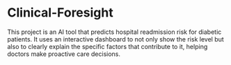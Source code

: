 # Clinical-Foresight
This project is an AI tool that predicts hospital readmission risk for diabetic patients. It uses an interactive dashboard to not only show the risk level but also to clearly explain the specific factors that contribute to it, helping doctors make proactive care decisions.
